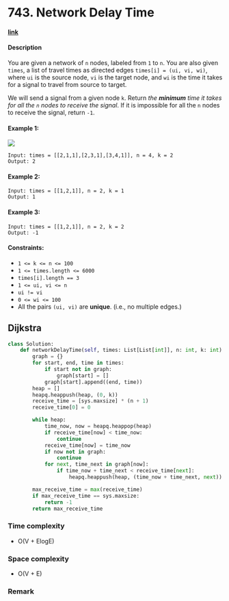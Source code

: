 # 743. Network Delay Time

#### [link](https://leetcode.com/problems/network-delay-time/)

#### Description
You are given a network of `n` nodes, labeled from `1` to `n`. You are also given `times`, a list of travel times as directed edges `times[i] = (ui, vi, wi)`, where `ui` is the source node, `vi` is the target node, and `wi` is the time it takes for a signal to travel from source to target.

We will send a signal from a given node `k`. Return *the **minimum** time it takes for all the `n` nodes to receive the signal*. If it is impossible for all the `n` nodes to receive the signal, return `-1`.

#### Example 1:
![](https://assets.leetcode.com/uploads/2019/05/23/931_example_1.png)
```
Input: times = [[2,1,1],[2,3,1],[3,4,1]], n = 4, k = 2
Output: 2
```
#### Example 2:
```
Input: times = [[1,2,1]], n = 2, k = 1
Output: 1
```
#### Example 3:
```
Input: times = [[1,2,1]], n = 2, k = 2
Output: -1
```

#### Constraints:
* `1 <= k <= n <= 100`
* `1 <= times.length <= 6000`
* `times[i].length == 3`
* `1 <= ui, vi <= n`
* `ui != vi`
* `0 <= wi <= 100`
* All the pairs `(ui, vi)` are **unique**. (i.e., no multiple edges.)

## Dijkstra
```python
class Solution:
    def networkDelayTime(self, times: List[List[int]], n: int, k: int) -> int:
        graph = {}
        for start, end, time in times:
            if start not in graph:
                graph[start] = []
            graph[start].append((end, time))
        heap = []
        heapq.heappush(heap, (0, k))
        receive_time = [sys.maxsize] * (n + 1)
        receive_time[0] = 0

        while heap:
            time_now, now = heapq.heappop(heap)
            if receive_time[now] < time_now:
                continue
            receive_time[now] = time_now
            if now not in graph:
                continue
            for next, time_next in graph[now]:
                if time_now + time_next < receive_time[next]:
                    heapq.heappush(heap, (time_now + time_next, next))

        max_receive_time = max(receive_time)
        if max_receive_time == sys.maxsize:
            return -1
        return max_receive_time
```
### Time complexity
* O(V + ElogE)
### Space complexity
* O(V + E)
### Remark